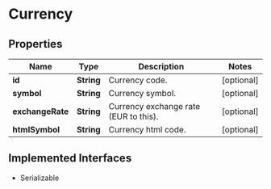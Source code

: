 

# Currency



## Properties

Name | Type | Description | Notes
------------ | ------------- | ------------- | -------------
**id** | **String** | Currency code. |  [optional]
**symbol** | **String** | Currency symbol. |  [optional]
**exchangeRate** | **String** | Currency exchange rate (EUR to this). |  [optional]
**htmlSymbol** | **String** | Currency html code. |  [optional]


## Implemented Interfaces

* Serializable


